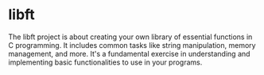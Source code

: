 # libft
The libft project is about creating your own library of essential functions in C programming. It includes common tasks like string manipulation, memory management, and more. It's a fundamental exercise in understanding and implementing basic functionalities to use in your programs.

